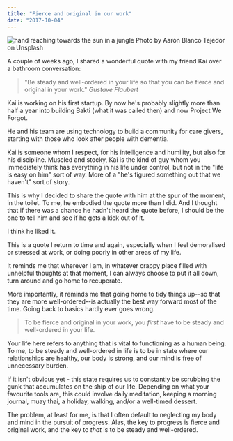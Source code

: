 ```yaml
---
title: "Fierce and original in our work"
date: "2017-10-04"
---
```


![hand reaching towards the sun in a jungle](images/aaron-blanco-tejedor-270469.jpg) Photo by Aarón Blanco Tejedor on Unsplash

A couple of weeks ago, I shared a wonderful quote with my friend Kai over a bathroom conversation:

> "Be steady and well-ordered in your life so that you can be fierce and original in your work."
> <cite>Gustave Flaubert</cite>

Kai is working on his first startup. By now he's probably slightly more than half a year into building Bakti (what it was called then) and now Project We Forgot.

He and his team are using technology to build a community for care givers, starting with those who look after people with dementia.

Kai is someone whom I respect, for his intelligence and humility, but also for his discipline. Muscled and stocky, Kai is the kind of guy whom you immediately think has everything in his life under control, but not in the "life is easy on him" sort of way. More of a "he's figured something out that we haven't" sort of story.

This is why I decided to share the quote with him at the spur of the moment, in the toilet. To me, he embodied the quote more than I did. And I thought that if there was a chance he hadn't heard the quote before, I should be the one to tell him and see if he gets a kick out of it.

I think he liked it.

This is a quote I return to time and again, especially when I feel demoralised or stressed at work, or doing poorly in other areas of my life.

It reminds me that wherever I am, in whatever crappy place filled with unhelpful thoughts at that moment, I can always choose to put it all down, turn around and go home to recuperate.

More importantly, it reminds me that going home to tidy things up--so that they are more well-ordered--is actually the best way forward most of the time. Going back to basics hardly ever goes wrong.

> To be fierce and original in your work, you _first_ have to be steady and well-ordered in your life.

Your life here refers to anything that is vital to functioning as a human being. To me, to be steady and well-ordered in life is to be in state where our relationships are healthy, our body is strong, and our mind is free of unnecessary burden.

If it isn't obvious yet - this state requires us to constantly be scrubbing the gunk that accumulates on the ship of our life. Depending on what your favourite tools are, this could involve daily meditation, keeping a morning journal, muay thai, a holiday, walking, and/or a well-timed dessert.

The problem, at least for me, is that I often default to neglecting my body and mind in the pursuit of progress. Alas, the key to progress is fierce and original work, and the key to _that_ is to be steady and well-ordered.
